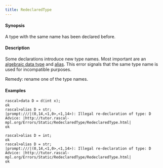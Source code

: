 ```yaml
---
title: RedeclaredType
---
```


#### Synopsis

A type with the same name has been declared before.

#### Description

Some declarations introduce new type names. Most important are an 
[algebraic data type](../../Rascal/Declarations/AlgebraicDataType) and [alias](../../Rascal/Declarations/Alias).
This error signals that the same type name is used for incompatible purposes.

Remedy: rename one of the type names.

#### Examples


```rascal-shell
rascal>data D = d(int x);
ok
rascal>alias D = str;
|prompt:///|(0,14,<1,0>,<1,14>): Illegal re-declaration of type: D
Advice: |http://tutor.rascal-mpl.org/Errors/Static/RedeclaredType/RedeclaredType.html|
ok
```


```rascal-shell
rascal>alias D = int;
ok
rascal>alias D = str;
|prompt:///|(0,14,<1,0>,<1,14>): Illegal re-declaration of type: D
Advice: |http://tutor.rascal-mpl.org/Errors/Static/RedeclaredType/RedeclaredType.html|
ok
```


